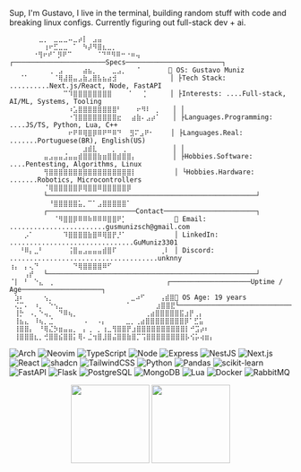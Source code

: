 Sup, I'm Gustavo, I live in the terminal, building random stuff with code and breaking linux configs.
Currently figuring out full-stack dev + ai.
```
⠀⠀⠀⠀⠀⠀⣀⡀⠀⣀⣀⣀⠤⣀⡴⡇⠀⣠⣤⠀⠀⠀⠀⠀⠀⠀ ⠀⠀⠀⠀⠀⠀⠀
⠀⠀⠀⠀⠀⠀⠀⢰⠖⣋⣀⣀⠀⠁⠀⠳⡼⠻⣿⣆⣀⡀⠀⠀⠀⠀ ⠀⠀⠀⠀⠀⠀⠀
⠀⠀⠀ ⠀⠐⢻⠖⠞⠁⡻⠟⠉⠀⠀⠀⠀⠀⠈⠙⠛⠻⠿⠒⠐⠶⢤       ┌───────────────────────Specs────────────────────────┐
⠀⠀⠀⠀⠀⠀⠀⠀⢀⠀⣠⠀⠀⠀⠀⣴⣦⡀⠀⠀⠀⣀⣠⡀ ⠀⠈       󱚢 OS: Gustavo Muniz                                   
⠀⠀⠈⠁⠀⠀⠀⠀⠀⠈⢿⣼⣿⣤⣠⣷⣠⣿⣧⣦⣴⣺  ⠀ ⠀⠀⠀⠀⠀   │ ├Tech Stack: ..........Next.js/React, Node, FastAPI 
⠀⠀⠀⠀⠀⠀⠀⠀⠀⠀⠀⠉⠹⣿⣿⣿⣿⣿⣿⣿⣿   ⠀⠁⠀⠀⡁⠀⠀   │ ├Interests: ....Full-stack, AI/ML, Systems, Tooling 
⠀⠀⠀⠀⠀⠀⠀⠀⠀⠀⠀⠀⠰⣡⣿⣿⣿⣿⣿⣿⣿⣿⠃⠀⠀⠀⠖⠻⠇⠀⡀   │ │                                                   
⠀⠀⠀⠀⠀⠀⠀⠀⠀⠀⠀⠀⠐⢹⣿⣿⣿⣿⣿⣿⣿⣿⣖⠀⠀⣴⣷⠄⣠⡴⠁   │ ├Languages.Programming: ....JS/TS, Python, Lua, C++ 
⠀⠀⠀⠀⠀⠀⠀⠀⠀⠀⠀⠀⠖⠟⠿⢿⣿⡿⠿⠟⠛⠿⠙  ⣻⠍⣠⠟⠂⠀   │ ├Languages.Real: .......Portuguese(BR), English(US) 
⠀⠀⠀⠀⠀⠀⠀⠀⠀⠀⠀⠀⠀⠀⠀⣰⣾⣇⠀⠀⠀⡀⠀⢀⠀⠀ ⠀⠀⠀⠀⠀  │ │                                                   
⠀⠀⠀⠀⠀⠀⠀⣤⣠⣤⣤⣨⣤⣤⣾⣿⣿⣿⣷⣶⣿⣿⣾⣿⣿⡄ ⠀⠀⠀⠀⠀  │ ├Hobbies.Software: ....Pentesting, Algorithms, Linux
⠀⠀⠀⠀⠀⠀⠀⢻⣿⣿⣿⣿⣿⣿⣿⣿⣿⣿⣿⣿⣿⣿⣿⣿⣿⡇ ⠀⠀⠀⠀⠀⠀⠀│ └Hobbies.Hardware: .......Robotics, Microcontrollers
⠀⠀⠀⠀⠀⠀⠀⠈⢿⣿⣿⣿⣿⣿⡿⢿⣿⣿⠿⣿⣿⣿⣿⣿⡿⠀ ⠀⠀⠀⠀⠀⠀⠀└────────────────────────────────────────────────────┘
⠀⠀⠀⠀⠀⠀⠀⠀⠘⣿⣿⣿⣿⣿⣥⡀⠉⠁⣠⣿⣿⣿⣿⣿⠁⠀ ⠀⠀⠀⠀⠀⠀⠀┌──────────────────────Contact───────────────────────┐
⠀⠀⠀⠀⠀⠀⠀⠀⠀⠈⠻⣿⣿⡿⠿⠿⠷⠿⠿⠿⣿⣿⠟⡁⠀⠀ ⠀⠀⠀⠀⠀⠀⠀󰇮 Email: ........................gusmunizsch@gmail.com
⠀⠀⠀⡠⠁⠀⠀⠀⠀⠀⠀⠹⣿⣿⣿⣿⣷⣿⠿⢿⣿⡟⡘⠁⠀⠀ ⠀⠀⠀⠀⠀⠀⠀│ LinkedIn: ...............................GuMuniz3301
⠀⠀⠘⠿⡄⣀⠃⠀⠀⠀⠀⠀⢨⣿⣤⣠⣤⣤⣤⣾⣿⠏⠀⠀⠀⠀ ⠀⠀⠀⠀⢀⠇⠀│ Discord: .....................................unknny
⢰⡄⠀⡄⢄⠙⠀⠀⠀⠀⠀⠀⠀⠙⢿⣿⣿⣿⣿⠿⠋⠀⠀⠀⠀⠀ ⠀⠀⠀⢠⡞⠀⠀└────────────────────────────────────────────────────┘
⠈⡇⠀⠃⠀⠑⣄⠀⢀⠀⠀⠀⠀⠀⠀⠀⠀⠀⠀⠀⠀⠀⠀⠀          ┌────────────────────Uptime / Age────────────────────┐
⠀⣱⠆⠀⠀⠀⠀⢢⡀⠀⠀ ⠀⠀⠀⠀⠀⠀⠀⠀⠀⠀⠀⠀⠀⣀⠴⠋⠀⠀⠀⢠⣾⣿󱦟 OS Age: 19 years                                    
⠀⢌⡉⠄⠀⠰⡀⠀⠑⢢⣀⠀⠀⠀⠀⠀⠀⠀⠀⠀⠀⠀⠀⠀⠁⠀⠀⠀⠀⠀⣰⣿⣿⣟└────────────────────────────────────────────────────┘
⠀⢸⡓⠀⠠⡀⠑⢤⡀⠀⠙⠿⢦⡀⠀⠀⠀ ⠀⠀⠀⠀⠀⠀⠀⠀⠀⠀⢀⣴⣿⣿⣿⣿⣿⣯⣰⡟⢀⡄⠀⠀
⠀⢸⣦⣄⠀⠸⢦⡀⣈⠀⠀⠀⠀⠀⠀⠠⠀ ⠠⡄⠀⠀⠀⠀⣀⡀⢀⣴⣿⣿⣿⣿⣿⣿⣿⣿⡿⠁⣋⣥⠀⠀
⠀⢸⣿⣿⡄⠀⠘⢿⣌⡳⣶⣤⣤⡀⠀⡄⢀⠀⡀⢰⣀⢻⣿⣿⡟⣰⣿⣿⣿⣿⣿⣿⣿⣿⣿⣿⡇⠚⣩⡴⠆⠀
⠀⢸⣿⣿⣿⣆⡀⢚⣿⣿⣮⣿⣿⡅⢿⠄⣈⢲⣿⣸⣿⣬⣿⣿⣷⣿⡉⢩⣿⣿⣿⣿⣿⣿⣿⣿⡧⢪⡥⢴⣶⡄

```

<p align="left">
  <img src="https://img.shields.io/badge/Arch_Linux-1793D1?logo=archlinux&logoColor=fff&style=flat-square" alt="Arch"/>
  <img src="https://img.shields.io/badge/Neovim-57A143?logo=neovim&logoColor=fff&style=flat-square" alt="Neovim"/>
  <img src="https://img.shields.io/badge/TypeScript-3178C6?logo=typescript&logoColor=fff&style=flat-square" alt="TypeScript"/>
  <img src="https://img.shields.io/badge/Node.js-339933?logo=nodedotjs&logoColor=fff&style=flat-square" alt="Node"/>
  <img src="https://img.shields.io/badge/Express-000000?logo=express&logoColor=fff&style=flat-square" alt="Express"/>
  <img src="https://img.shields.io/badge/NestJS-E0234E?logo=nestjs&logoColor=fff&style=flat-square" alt="NestJS"/>
  <img src="https://img.shields.io/badge/Next.js-000000?logo=nextdotjs&logoColor=fff&style=flat-square" alt="Next.js"/>
  <img src="https://img.shields.io/badge/React-20232a?logo=react&logoColor=61DAFB&style=flat-square" alt="React"/>
  <img src="https://img.shields.io/badge/shadcn/ui-000000?logo=shadcnui&logoColor=fff&style=flat-square" alt="shadcn"/>
  <img src="https://img.shields.io/badge/Tailwind_CSS-06B6D4?logo=tailwindcss&logoColor=fff&style=flat-square" alt="TailwindCSS"/>
  <img src="https://img.shields.io/badge/Python-3776AB?logo=python&logoColor=fff&style=flat-square" alt="Python"/>
  <img src="https://img.shields.io/badge/Pandas-150458?logo=pandas&logoColor=fff&style=flat-square" alt="Pandas"/>
  <img src="https://img.shields.io/badge/scikit--learn-F7931E?logo=scikitlearn&logoColor=fff&style=flat-square" alt="scikit-learn"/>
  <img src="https://img.shields.io/badge/FastAPI-009688?logo=fastapi&logoColor=fff&style=flat-square" alt="FastAPI"/>
  <img src="https://img.shields.io/badge/Flask-000000?logo=flask&logoColor=fff&style=flat-square" alt="Flask"/>
  <img src="https://img.shields.io/badge/PostgreSQL-4169E1?logo=postgresql&logoColor=fff&style=flat-square" alt="PostgreSQL"/>
  <img src="https://img.shields.io/badge/MongoDB-47A248?logo=mongodb&logoColor=fff&style=flat-square" alt="MongoDB"/>
  <img src="https://img.shields.io/badge/Lua-2C2D72?logo=lua&logoColor=fff&style=flat-square" alt="Lua"/>
  <img src="https://img.shields.io/badge/Docker-2496ED?logo=docker&logoColor=fff&style=flat-square" alt="Docker"/>
  <img src="https://img.shields.io/badge/RabbitMQ-FF6600?logo=rabbitmq&logoColor=fff&style=flat-square" alt="RabbitMQ"/>
</p>

<p align="center">
  <img src="https://streak-stats.demolab.com?user=donotfeedthevirus&theme=tokyonight&hide_border=true" height="140"/>
  <img src="https://github-readme-stats.vercel.app/api/top-langs/?username=donotfeedthevirus&layout=compact&theme=tokyonight&hide_border=true" height="140"/>
</p>
